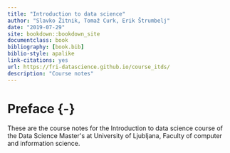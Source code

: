 ```yaml
--- 
title: "Introduction to data science"
author: "Slavko Žitnik, Tomaž Curk, Erik Štrumbelj"
date: "2019-07-29"
site: bookdown::bookdown_site
documentclass: book
bibliography: [book.bib]
biblio-style: apalike
link-citations: yes
url: https://fri-datascience.github.io/course_itds/
description: "Course notes"
---
```


# Preface {-}

These are the course notes for the Introduction to data science course of the Data Science Master's at University of Ljubljana, Faculty of computer and information science.
